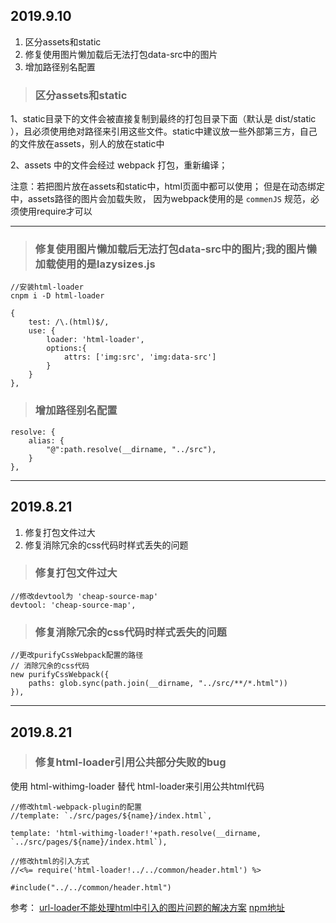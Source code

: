 ## 2019.9.10
1. 区分assets和static
2. 修复使用图片懒加载后无法打包data-src中的图片
3. 增加路径别名配置

>### 区分assets和static

1、static目录下的文件会被直接复制到最终的打包目录下面（默认是 dist/static ），且必须使用绝对路径来引用这些文件。static中建议放一些外部第三方，自己的文件放在assets，别人的放在static中

2、assets 中的文件会经过 webpack 打包，重新编译；

注意：若把图片放在assets和static中，html页面中都可以使用；
   但是在动态绑定中，assets路径的图片会加载失败，
   因为webpack使用的是 ` commenJS ` 规范，必须使用require才可以

---
>### 修复使用图片懒加载后无法打包data-src中的图片;我的图片懒加载使用的是lazysizes.js
```
//安装html-loader
cnpm i -D html-loader
```
```
{
    test: /\.(html)$/,
    use: {
        loader: 'html-loader',
        options:{
            attrs: ['img:src', 'img:data-src']
        }
    }
},
```

> ### 增加路径别名配置
```
resolve: {
    alias: {
        "@":path.resolve(__dirname, "../src"),
    }
},
```
---
## 2019.8.21
1. 修复打包文件过大
2. 修复消除冗余的css代码时样式丢失的问题

>### 修复打包文件过大
```
//修改devtool为 'cheap-source-map'
devtool: 'cheap-source-map',
```
>### 修复消除冗余的css代码时样式丢失的问题
```
//更改purifyCssWebpack配置的路径
// 消除冗余的css代码
new purifyCssWebpack({
    paths: glob.sync(path.join(__dirname, "../src/**/*.html"))
}),
```
---
## 2019.8.21
>### 修复html-loader引用公共部分失败的bug
  使用 html-withimg-loader 替代 html-loader来引用公共html代码
```
//修改html-webpack-plugin的配置
//template: `./src/pages/${name}/index.html`,

template: 'html-withimg-loader!'+path.resolve(__dirname,  `../src/pages/${name}/index.html`),
```
```
//修改html的引入方式
//<%= require('html-loader!../../common/header.html') %> 

#include("../../common/header.html")
```
参考：
[url-loader不能处理html中引入的图片问题的解决方案](https://blog.csdn.net/logan_LG/article/details/82082442)
[npm地址](https://www.npmjs.com/package/html-withimg-loader)